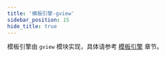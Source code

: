 ```yaml
---
title: '模板引擎-gview'
sidebar_position: 15
hide_title: true
---
```


模板引擎由 `gview` 模块实现，具体请参考 [模板引擎](output/goframe-v2.5-md/核心组件/模板引擎) 章节。